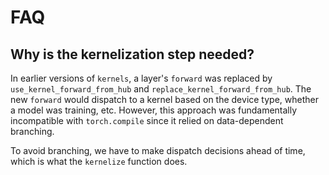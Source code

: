 # FAQ

## Why is the kernelization step needed?

In earlier versions of `kernels`, a layer's `forward` was replaced by
`use_kernel_forward_from_hub` and `replace_kernel_forward_from_hub`. The
new `forward` would dispatch to a kernel based on the device type,
whether a model was training, etc. However, this approach was
fundamentally incompatible with `torch.compile` since it relied
on data-dependent branching.

To avoid branching, we have to make dispatch decisions ahead of time,
which is what the `kernelize` function does.
